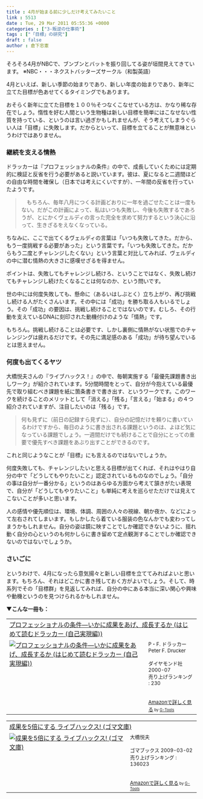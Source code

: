 ```yaml
---
title : 4月が始まる前に少しだけ考えてみたいこと
link : 5513
date : Tue, 29 Mar 2011 05:55:36 +0000
categories : ["3-叛逆の仕事術"]
tags : ["「目標」の研究"]
draft : false
author : 倉下忠憲
---
```


そろそろ4月がNBCで、ブンブンとバットを振り回してる姿が垣間見えてきています。
※NBC・・・ネクストバッターズサークル（和製英語）

4月といえば、新しい季節の始まりであり、新しい年度の始まりであり、新年に立てた目標が色あせてくるタイミングでもあります。

おそらく新年に立てた目標を１００％そつなくこなせている方は、かなり稀な存在でしょう。惰性を好む人間という生物種は新しい目標を簡単にはこなせない性質を持っている、というのは言い過ぎかもしれませんが、そう考えてしまうぐらい人は「目標」に失敗します。だからといって、目標を立てることが無意味というわけではありません。

<h3>継続を支える情熱</h3>
ドラッカーは『プロフェッショナルの条件』の中で、成長していくためには定期的に検証と反省を行う必要があると説いています。彼は、夏になると二週間ほどの自由な時間を確保し（日本では考えにくいですが）、一年間の反省を行っていたようです。

<blockquote>
　もちろん、毎年八月につくる計画どおりに一年を過ごせたことは一度もない。だがこの計画によって、私はいつも失敗し、今後も失敗するであろうが、とにかくヴェルディの言った完全を求めて努力するという決心に沿って、生きざるをえなくなっている。
</blockquote>

ちなみに、ここで出てくるヴェルディの言葉は「いつも失敗してきた。だから、もう一度挑戦する必要があった」という言葉です。「いつも失敗してきた。だからもう二度とチャレンジしたくない」という言葉と対比してみれば、ヴェルディの中に潜む情熱の大きさに感嘆せざるを得ません。

ポイントは、失敗してもチャレンジし続けろ、ということではなく、失敗し続けてもチャレンジし続けたくなることは何なのか、という問いです。

世の中には何度失敗しても、懸命に（あるいはしぶとく）立ち上がり、再び挑戦し続ける人がたくさんいます。その中には「成功」を勝ち取る人もいるでしょう。その「成功」の要因は、挑戦し続けることではないのです。むしろ、その行動を支えているDNAに刻印された動機付けのような「情熱」です。

もちろん。挑戦し続けることは必要です、しかし裏側に情熱がない状態でのチャレンジングは疲れるだけです。その先に満足感のある「成功」が待ち望んでいるとは思えません。

<h3>何度も出てくるヤツ</h3>
大橋悦夫さんの『ライブハックス！』の中で、毎朝実施する「最優先課題書き出しワーク」が紹介されています。5分間時間をとって、自分が今抱えている最優先で取り組むべき課題を紙に箇条書きで書き出す、というワークです。このワークを続けることのメリットとして「消える」「残る」「言える」「始まる」の４つ紹介されていますが、注目したいのは「残る」です。

<blockquote>
何も見ずに（前日の記録すら見ずに）、自分の記憶だけを頼りに書いているわけですから、毎日のように書き出される課題というのは、よほど気になっている課題でしょう。一週間だけでも続けることで自分にとっての重要で優先すべき課題をあぶり出すことができるのです。
</blockquote>

これと同じようなことが「目標」にも言えるのではないでしょうか。

何度失敗しても、チャレンジしたいと思える目標が出てくれば、それはやはり自分の中で「どうしてもやりたいこと」認定されているものなのでしょう。「自分の事は自分が一番分かる」というのはあらゆる方面から考えて頷きがたい表現で、自分が「どうしてもやりたいこと」も単純に考えを巡らせただけでは見えてこないことが多いと思います。

人の感情や優先順位は、環境、体調、周囲の人々の視線、朝か夜か、などによって左右されてしまいます。もしかしたら着ている服装の色なんかでも変わってしまうかもしれません。自分の姿は鏡に映すことでしか確認できないように、揺れ動く自分の心というのも何かしらに書き留めて定点観測することでしか確認できないのではないでしょうか。

<h3>さいごに</h3>
というわけで、4月になったら意気揚々と新しい目標を立ててみればよいと思います。もちろん、それはどこかに書き残しておく方がよいでしょう。そして、時系列でその「目標群」を見返してみれば、自分の中にある本当に深い関心や興味や動機というのを見つけられるかもしれません。

<strong>▼こんな一冊も：</strong>
<table  border="0" cellpadding="5"><tr><td colspan="2"><a href="http://www.amazon.co.jp/%E3%83%97%E3%83%AD%E3%83%95%E3%82%A7%E3%83%83%E3%82%B7%E3%83%A7%E3%83%8A%E3%83%AB%E3%81%AE%E6%9D%A1%E4%BB%B6%E2%80%95%E3%81%84%E3%81%8B%E3%81%AB%E6%88%90%E6%9E%9C%E3%82%92%E3%81%82%E3%81%92%E3%80%81%E6%88%90%E9%95%B7%E3%81%99%E3%82%8B%E3%81%8B-%E3%81%AF%E3%81%98%E3%82%81%E3%81%A6%E8%AA%AD%E3%82%80%E3%83%89%E3%83%A9%E3%83%83%E3%82%AB%E3%83%BC-%E8%87%AA%E5%B7%B1%E5%AE%9F%E7%8F%BE%E7%B7%A8-P%E3%83%BBF-%E3%83%89%E3%83%A9%E3%83%83%E3%82%AB%E3%83%BC/dp/4478300593%3FSubscriptionId%3D15SMZCTB9V8NGR2TW082%26tag%3Drashita1000-22%26linkCode%3Dxm2%26camp%3D2025%26creative%3D165953%26creativeASIN%3D4478300593" target="_top">プロフェッショナルの条件―いかに成果をあげ、成長するか (はじめて読むドラッカー (自己実現編))</a><img src="http://www.assoc-amazon.jp/e/ir?t=rashita1000-22&l=ur2&o=9" width="1" height="1" style="border: none;" alt="" /></td></tr><tr><td valign="top"><a href="http://www.amazon.co.jp/%E3%83%97%E3%83%AD%E3%83%95%E3%82%A7%E3%83%83%E3%82%B7%E3%83%A7%E3%83%8A%E3%83%AB%E3%81%AE%E6%9D%A1%E4%BB%B6%E2%80%95%E3%81%84%E3%81%8B%E3%81%AB%E6%88%90%E6%9E%9C%E3%82%92%E3%81%82%E3%81%92%E3%80%81%E6%88%90%E9%95%B7%E3%81%99%E3%82%8B%E3%81%8B-%E3%81%AF%E3%81%98%E3%82%81%E3%81%A6%E8%AA%AD%E3%82%80%E3%83%89%E3%83%A9%E3%83%83%E3%82%AB%E3%83%BC-%E8%87%AA%E5%B7%B1%E5%AE%9F%E7%8F%BE%E7%B7%A8-P%E3%83%BBF-%E3%83%89%E3%83%A9%E3%83%83%E3%82%AB%E3%83%BC/dp/4478300593%3FSubscriptionId%3D15SMZCTB9V8NGR2TW082%26tag%3Drashita1000-22%26linkCode%3Dxm2%26camp%3D2025%26creative%3D165953%26creativeASIN%3D4478300593" target="_top"><img src="http://ecx.images-amazon.com/images/I/51EG2EG9X3L._SL160_.jpg" border="0" alt="プロフェッショナルの条件―いかに成果をあげ、成長するか (はじめて読むドラッカー (自己実現編))" /></a></td><td valign="top"><font size="-1">P・F. ドラッカー Peter F. Drucker <br /><br />ダイヤモンド社  2000-07<br />売り上げランキング : 230<br /><br /><br /><a href="http://www.amazon.co.jp/%E3%83%97%E3%83%AD%E3%83%95%E3%82%A7%E3%83%83%E3%82%B7%E3%83%A7%E3%83%8A%E3%83%AB%E3%81%AE%E6%9D%A1%E4%BB%B6%E2%80%95%E3%81%84%E3%81%8B%E3%81%AB%E6%88%90%E6%9E%9C%E3%82%92%E3%81%82%E3%81%92%E3%80%81%E6%88%90%E9%95%B7%E3%81%99%E3%82%8B%E3%81%8B-%E3%81%AF%E3%81%98%E3%82%81%E3%81%A6%E8%AA%AD%E3%82%80%E3%83%89%E3%83%A9%E3%83%83%E3%82%AB%E3%83%BC-%E8%87%AA%E5%B7%B1%E5%AE%9F%E7%8F%BE%E7%B7%A8-P%E3%83%BBF-%E3%83%89%E3%83%A9%E3%83%83%E3%82%AB%E3%83%BC/dp/4478300593%3FSubscriptionId%3D15SMZCTB9V8NGR2TW082%26tag%3Drashita1000-22%26linkCode%3Dxm2%26camp%3D2025%26creative%3D165953%26creativeASIN%3D4478300593" target="_top">Amazonで詳しく見る</a></font><font size="-2"> by <a href="http://www.goodpic.com/mt/aws/index.html" >G-Tools</a></font></td></tr></table>

<table  border="0" cellpadding="5"><tr><td colspan="2"><a href="http://www.amazon.co.jp/%E6%88%90%E6%9E%9C%E3%82%925%E5%80%8D%E3%81%AB%E3%81%99%E3%82%8B-%E3%83%A9%E3%82%A4%E3%83%96%E3%83%8F%E3%83%83%E3%82%AF%E3%82%B9-%E3%82%B4%E3%83%9E%E6%96%87%E5%BA%AB-%E5%A4%A7%E6%A9%8B%E6%82%A6%E5%A4%AB/dp/4777151220%3FSubscriptionId%3D15SMZCTB9V8NGR2TW082%26tag%3Drashita1000-22%26linkCode%3Dxm2%26camp%3D2025%26creative%3D165953%26creativeASIN%3D4777151220" target="_top">成果を5倍にする ライブハックス! (ゴマ文庫)</a><img src="http://www.assoc-amazon.jp/e/ir?t=rashita1000-22&l=ur2&o=9" width="1" height="1" style="border: none;" alt="" /></td></tr><tr><td valign="top"><a href="http://www.amazon.co.jp/%E6%88%90%E6%9E%9C%E3%82%925%E5%80%8D%E3%81%AB%E3%81%99%E3%82%8B-%E3%83%A9%E3%82%A4%E3%83%96%E3%83%8F%E3%83%83%E3%82%AF%E3%82%B9-%E3%82%B4%E3%83%9E%E6%96%87%E5%BA%AB-%E5%A4%A7%E6%A9%8B%E6%82%A6%E5%A4%AB/dp/4777151220%3FSubscriptionId%3D15SMZCTB9V8NGR2TW082%26tag%3Drashita1000-22%26linkCode%3Dxm2%26camp%3D2025%26creative%3D165953%26creativeASIN%3D4777151220" target="_top"><img src="http://ecx.images-amazon.com/images/I/51jEuW2XJKL._SL160_.jpg" border="0" alt="成果を5倍にする ライブハックス! (ゴマ文庫)" /></a></td><td valign="top"><font size="-1">大橋悦夫 <br /><br />ゴマブックス  2009-03-02<br />売り上げランキング : 136023<br /><br /><br /><a href="http://www.amazon.co.jp/%E6%88%90%E6%9E%9C%E3%82%925%E5%80%8D%E3%81%AB%E3%81%99%E3%82%8B-%E3%83%A9%E3%82%A4%E3%83%96%E3%83%8F%E3%83%83%E3%82%AF%E3%82%B9-%E3%82%B4%E3%83%9E%E6%96%87%E5%BA%AB-%E5%A4%A7%E6%A9%8B%E6%82%A6%E5%A4%AB/dp/4777151220%3FSubscriptionId%3D15SMZCTB9V8NGR2TW082%26tag%3Drashita1000-22%26linkCode%3Dxm2%26camp%3D2025%26creative%3D165953%26creativeASIN%3D4777151220" target="_top">Amazonで詳しく見る</a></font><font size="-2"> by <a href="http://www.goodpic.com/mt/aws/index.html" >G-Tools</a></font></td></tr></table>



